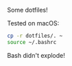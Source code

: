 Some dotfiles!

Tested on macOS:

```sh
cp -r dotfiles/. ~
source ~/.bashrc
```

Bash didn't explode!
